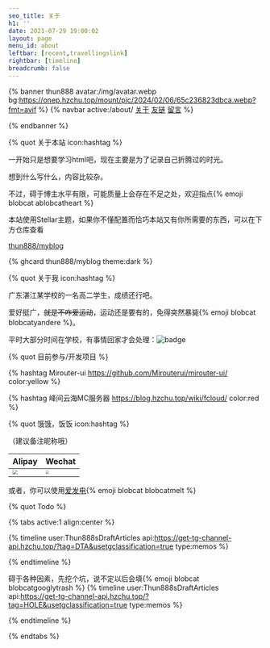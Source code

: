 ```yaml
---
seo_title: 关于
h1: ''
date: 2021-07-29 19:00:02
layout: page
menu_id: about
leftbar: [recent,travellingslink]
rightbar: [timeline]
breadcrumb: false
---
```

{% banner thun888 avatar:/img/avatar.webp bg:https://onep.hzchu.top/mount/pic/2024/02/06/65c236823dbca.webp?fmt=avif %}
{% navbar active:/about/ [关于](/about/) [友链](/friends/) [留言](/say/) %}

{% endbanner %}

{% quot 关于本站 icon:hashtag %}

一开始只是想要学习html吧，现在主要是为了记录自己折腾过的时光。

想到什么写什么，内容比较杂。

 不过，碍于博主水平有限，可能质量上会存在不足之处，欢迎指点{% emoji blobcat ablobcatheart %}

本站使用Stellar主题，如果你不懂配置而恰巧本站又有你所需要的东西，可以在下方仓库查看

[thun888/myblog](https://github.com/thun888/myblog/)

{% ghcard thun888/myblog theme:dark %}


{% quot 关于我 icon:hashtag %}

广东湛江某学校的一名高二学生，成绩还行吧。

爱好挺广，~~就是不咋爱运动~~，运动还是要有的，免得突然暴毙{% emoji blobcat blobcatyandere %}。

平时大部分时间在学校，有事情回家才会处理：<img style="display: inline-block;" src="https://onlinedisplay-api.hzchu.top/get/badge" alt="badge">

{% quot 目前参与/开发项目 %}

{% hashtag Mirouter-ui https://github.com/Mirouterui/mirouter-ui/ color:yellow %}

{% hashtag 峰间云海MC服务器 https://blog.hzchu.top/wiki/fcloud/ color:red %}

{% quot 饿饿，饭饭 icon:hashtag %}

（建议备注昵称哦）

|Alipay|Wechat|
|-|-|
|<img src="https://onep.hzchu.top/mount/pic/2023/01/25/63d0a914495c1.webp" style="zoom:60%;" />|<img src="https://onep.hzchu.top/mount/pic/2024/03/08/65eaa4508662b.webp?fmt=avif" style="zoom:40%;" />|

或者，你可以使用[爱发电](https://afdian.net/a/thun888){% emoji blobcat blobcatmelt %}

{% quot Todo %}

{% tabs active:1 align:center %}

<!-- tab 未来可能发布的稿子 -->
{% timeline user:Thun888sDraftArticles api:https://get-tg-channel-api.hzchu.top/?tag=DTA&usetgclassification=true type:memos %}

{% endtimeline %}
<!-- tab 挖坑 -->

碍于各种因素，先挖个坑，说不定以后会填{% emoji blobcat blobcatgooglytrash %}
{% timeline user:Thun888sDraftArticles api:https://get-tg-channel-api.hzchu.top/?tag=HOLE&usetgclassification=true type:memos %}

{% endtimeline %}

{% endtabs %}
